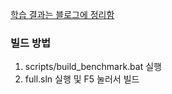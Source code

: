 [학습 결과는 블로그에 정리함](https://blog.naver.com/reversing_joa/222942429813)

### 빌드 방법

1. scripts/build_benchmark.bat 실행
2. full.sln 실행 및 F5 눌러서 빌드
